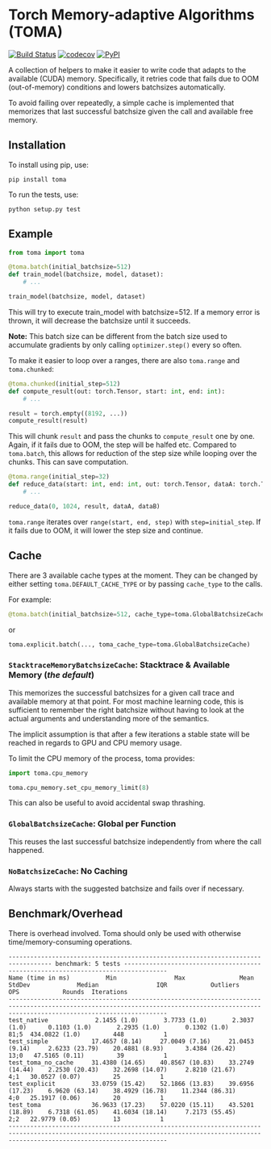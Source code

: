 # Torch Memory-adaptive Algorithms (TOMA)

[![Build Status](https://www.travis-ci.com/BlackHC/toma.svg?branch=master)](https://www.travis-ci.com/BlackHC/toma) [![codecov](https://codecov.io/gh/BlackHC/toma/branch/master/graph/badge.svg)](https://codecov.io/gh/BlackHC/toma) [![PyPI](https://img.shields.io/badge/PyPI-toma-blue.svg)](https://pypi.python.org/pypi/toma/)

A collection of helpers to make it easier to write code that adapts to the available (CUDA) memory.
Specifically, it retries code that fails due to OOM (out-of-memory) conditions and lowers batchsizes automatically. 

To avoid failing over repeatedly, a simple cache is implemented that memorizes that last successful batchsize given the call and available free memory.

## Installation

To install using pip, use:

```
pip install toma
```

To run the tests, use:

```
python setup.py test
```

## Example

```python
from toma import toma

@toma.batch(initial_batchsize=512)
def train_model(batchsize, model, dataset):
    # ...

train_model(batchsize, model, dataset)
```

This will try to execute train_model with batchsize=512. If a memory error is thrown, it will decrease the batchsize until it succeeds.

**Note:** 
This batch size can be different from the batch size used to accumulate gradients by only calling `optimizer.step()` every so often.

To make it easier to loop over a ranges, there are also `toma.range` and `toma.chunked`:

```python
@toma.chunked(initial_step=512)
def compute_result(out: torch.Tensor, start: int, end: int):
    # ...

result = torch.empty((8192, ...))
compute_result(result)
```

This will chunk `result` and pass the chunks to `compute_result` one by one. 
Again, if it fails due to OOM, the step will be halfed etc.
Compared to `toma.batch`, this allows for reduction of the step size while looping over the chunks.
This can save computation.

```python
@toma.range(initial_step=32)
def reduce_data(start: int, end: int, out: torch.Tensor, dataA: torch.Tensor, dataB: torch.Tensor):
    # ...

reduce_data(0, 1024, result, dataA, dataB)
``` 

`toma.range` iterates over `range(start, end, step)` with `step=initial_step`. If it fails due to OOM, it will lower the step size and continue.

## Cache

There are 3 available cache types at the moment. 
They can be changed by either setting `toma.DEFAULT_CACHE_TYPE` or by passing `cache_type` to the calls.

For example:
```python
@toma.batch(initial_batchsize=512, cache_type=toma.GlobalBatchsizeCache)
```
or
```python
toma.explicit.batch(..., toma_cache_type=toma.GlobalBatchsizeCache)
```

### `StacktraceMemoryBatchsizeCache`: Stacktrace & Available Memory (*the default*)

This memorizes the successful batchsizes for a given call trace and available memory at that point.
For most machine learning code, this is sufficient to remember the right batchsize without having to look at the actual arguments and understanding more of the semantics.

The implicit assumption is that after a few iterations a stable state will be reached in regards to GPU and CPU memory usage.

To limit the CPU memory of the process, toma provides:
```python
import toma.cpu_memory

toma.cpu_memory.set_cpu_memory_limit(8)
```
This can also be useful to avoid accidental swap thrashing.

### `GlobalBatchsizeCache`: Global per Function

This reuses the last successful batchsize independently from where the call happened.

### `NoBatchsizeCache`: No Caching

Always starts with the suggested batchsize and fails over if necessary.

## Benchmark/Overhead

There is overhead involved. Toma should only be used with otherwise time/memory-consuming operations.

```text
---------------------------------------------------------------------------------- benchmark: 5 tests ----------------------------------------------------------------------------------
Name (time in ms)          Min                Max               Mean            StdDev             Median                IQR            Outliers       OPS            Rounds  Iterations
----------------------------------------------------------------------------------------------------------------------------------------------------------------------------------------
test_native             2.1455 (1.0)       3.7733 (1.0)       2.3037 (1.0)      0.1103 (1.0)       2.2935 (1.0)       0.1302 (1.0)          81;5  434.0822 (1.0)         448           1
test_simple            17.4657 (8.14)     27.0049 (7.16)     21.0453 (9.14)     2.6233 (23.79)    20.4881 (8.93)      3.4384 (26.42)        13;0   47.5165 (0.11)         39           1
test_toma_no_cache     31.4380 (14.65)    40.8567 (10.83)    33.2749 (14.44)    2.2530 (20.43)    32.2698 (14.07)     2.8210 (21.67)         4;1   30.0527 (0.07)         25           1
test_explicit          33.0759 (15.42)    52.1866 (13.83)    39.6956 (17.23)    6.9620 (63.14)    38.4929 (16.78)    11.2344 (86.31)         4;0   25.1917 (0.06)         20           1
test_toma              36.9633 (17.23)    57.0220 (15.11)    43.5201 (18.89)    6.7318 (61.05)    41.6034 (18.14)     7.2173 (55.45)         2;2   22.9779 (0.05)         13           1
----------------------------------------------------------------------------------------------------------------------------------------------------------------------------------------
```
